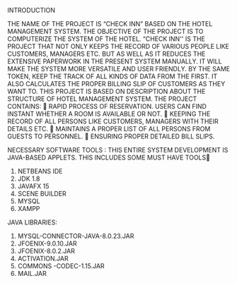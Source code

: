 INTRODUCTION

THE NAME OF THE PROJECT IS “CHECK INN” BASED ON THE HOTEL MANAGEMENT SYSTEM. THE OBJECTIVE 
OF THE PROJECT IS TO COMPUTERIZE THE SYSTEM OF THE HOTEL. “CHECK INN'' IS THE PROJECT THAT NOT 
ONLY KEEPS THE RECORD OF VARIOUS PEOPLE LIKE CUSTOMERS, MANAGERS ETC. BUT AS WELL AS IT REDUCES 
THE EXTENSIVE PAPERWORK IN THE PRESENT SYSTEM MANUALLY. IT WILL MAKE THE SYSTEM MORE VERSATILE 
AND USER FRIENDLY. BY THE SAME TOKEN, KEEP THE TRACK OF ALL KINDS OF DATA FROM THE FIRST. IT ALSO 
CALCULATES THE PROPER BILLING SLIP OF CUSTOMERS AS THEY WANT TO. THIS PROJECT IS BASED ON 
DESCRIPTION ABOUT THE STRUCTURE OF HOTEL MANAGEMENT SYSTEM.
THE PROJECT CONTAINS:
 RAPID PROCESS OF RESERVATION. USERS CAN FIND INSTANT WHETHER A ROOM IS AVAILABLE OR 
NOT.
 KEEPING THE RECORD OF ALL PERSONS LIKE CUSTOMERS, MANAGERS WITH THEIR DETAILS ETC.
 MAINTAINS A PROPER LIST OF ALL PERSONS FROM GUESTS TO PERSONNEL.
 ENSURING PROPER DETAILED BILL SLIPS.

NECESSARY SOFTWARE TOOLS :
THIS ENTIRE SYSTEM DEVELOPMENT IS JAVA-BASED APPLETS. THIS INCLUDES
SOME MUST HAVE TOOLS
1. NETBEANS IDE
2. JDK 1.8
3. JAVAFX 15
4. SCENE BUILDER 
5. MYSQL
6. XAMPP

JAVA LIBRARIES:
1. MYSQL-CONNECTOR-JAVA-8.0.23.JAR
2. JFOENIX-9.0.10.JAR
3. JFOENIX-8.0.2.JAR
4. ACTIVATION.JAR
5. COMMONS -CODEC-1.15.JAR
6. MAIL.JAR
